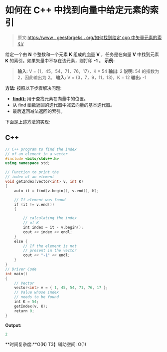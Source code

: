 # 如何在 C++ 中找到向量中给定元素的索引

> 原文:[https://www . geesforgeks . org/如何找到给定 cpp 中矢量元素的索引/](https://www.geeksforgeeks.org/how-to-find-index-of-a-given-element-in-a-vector-in-cpp/)

给定一个由 **N** 个整数和一个元素 **K** 组成的[向量](https://www.geeksforgeeks.org/vector-in-cpp-stl/) **V** ，任务是在向量 **V** 中找到元素 **K** 的索引。如果矢量中不存在该元素，则打印 **-1** 。
**示例:**

> **输入:** V = {1，45，54，71，76，17}，K = 54
> **输出:** 2
> **说明:**
> 54 的指数为 2，因此输出为 2。
> **输入:** V = {3，7，9，11，13}，K = 12
> **输出:** -1

**方法:**
按照以下步骤解决问题:

*   [**find():**](https://www.geeksforgeeks.org/std-find-in-cpp/) 用于查找元素在向量中的位置。
*   从 find 函数返回的迭代器中减去向量的基本迭代器。
*   最后返回减法返回的索引。

下面是上述方法的实现:

## C++

```cpp
// C++ program to find the index
// of an element in a vector
#include <bits/stdc++.h>
using namespace std;

// Function to print the
// index of an element
void getIndex(vector<int> v, int K)
{
    auto it = find(v.begin(), v.end(), K);

    // If element was found
    if (it != v.end())
    {

        // calculating the index
        // of K
        int index = it - v.begin();
        cout << index << endl;
    }
    else {
        // If the element is not
        // present in the vector
        cout << "-1" << endl;
    }
}
// Driver Code
int main()
{
    // Vector
    vector<int> v = { 1, 45, 54, 71, 76, 17 };
    // Value whose index
    // needs to be found
    int K = 54;
    getIndex(v, K);
    return 0;
}
```

**Output:** 

```cpp
2

```

**时间复杂度:**O(N)
T3】辅助空间: O(1)